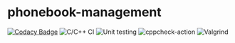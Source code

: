 # phonebook-management
[![Codacy Badge](https://app.codacy.com/project/badge/Grade/880de050b2af4857baadb873c14134b1)](https://www.codacy.com/gh/STEPin105112/phonebook-management/dashboard?utm_source=github.com&amp;utm_medium=referral&amp;utm_content=STEPin105112/phonebook-management&amp;utm_campaign=Badge_Grade)
![C/C++ CI](https://github.com/STEPin105112/phonebook-management/workflows/C/C++%20CI/badge.svg)
![Unit testing](https://github.com/STEPin105112/phonebook-management/workflows/Unit%20testing/badge.svg)
![cppcheck-action](https://github.com/STEPin105112/phonebook-management/workflows/cppcheck-action/badge.svg)
![Valgrind](https://github.com/STEPin105112/phonebook-management/workflows/Valgrind/badge.svg)

